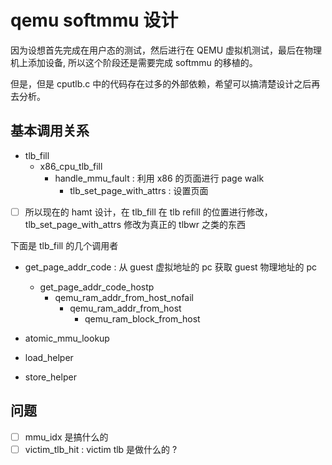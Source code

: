 # qemu softmmu 设计

因为设想首先完成在用户态的测试，然后进行在 QEMU 虚拟机测试，最后在物理机上添加设备, 所以这个阶段还是需要完成 softmmu 的移植的。

但是，但是 cputlb.c 中的代码存在过多的外部依赖，希望可以搞清楚设计之后再去分析。

## 基本调用关系
- tlb_fill
  - x86_cpu_tlb_fill
    - handle_mmu_fault : 利用 x86 的页面进行 page walk
      - tlb_set_page_with_attrs : 设置页面

- [ ] 所以现在的 hamt 设计，在 tlb_fill 在 tlb refill 的位置进行修改，tlb_set_page_with_attrs 修改为真正的 tlbwr 之类的东西

下面是 tlb_fill 的几个调用者
- get_page_addr_code : 从 guest 虚拟地址的 pc 获取 guest 物理地址的 pc
  - get_page_addr_code_hostp
    - qemu_ram_addr_from_host_nofail
      - qemu_ram_addr_from_host
        - qemu_ram_block_from_host

- atomic_mmu_lookup
- load_helper
- store_helper


## 问题
- [ ] mmu_idx 是搞什么的
- [ ] victim_tlb_hit : victim tlb 是做什么的 ?
